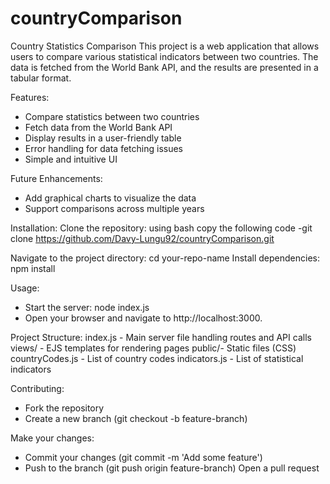 # countryComparison
Country Statistics Comparison
This project is a web application that allows users to compare various statistical indicators between two countries. The data is fetched from the World Bank API, and the results are presented in a tabular format.

Features:
- Compare statistics between two countries
- Fetch data from the World Bank API
- Display results in a user-friendly table
- Error handling for data fetching issues
- Simple and intuitive UI

Future Enhancements:
- Add graphical charts to visualize the data
- Support comparisons across multiple years

Installation:
Clone the repository:
using bash copy the following code -git clone https://github.com/Davy-Lungu92/countryComparison.git

Navigate to the project directory: cd your-repo-name
Install dependencies: npm install

Usage:
- Start the server: node index.js
- Open your browser and navigate to http://localhost:3000.

Project Structure:
index.js -  Main server file handling routes and API calls
views/ -  EJS templates for rendering pages
public/- Static files (CSS)
countryCodes.js -  List of country codes
indicators.js - List of statistical indicators

Contributing:
- Fork the repository
- Create a new branch (git checkout -b feature-branch)

Make your changes:
- Commit your changes (git commit -m 'Add some feature')
- Push to the branch (git push origin feature-branch)
Open a pull request
